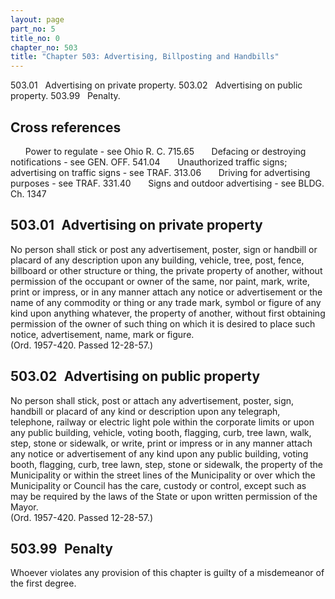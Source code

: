 ```yaml
---
layout: page
part_no: 5
title_no: 0
chapter_no: 503
title: "Chapter 503: Advertising, Billposting and Handbills"
---
```


503.01   Advertising on private property.
503.02   Advertising on public property.
503.99   Penalty.

## Cross references

      Power to regulate - see Ohio R. C. 715.65
      Defacing or destroying notifications - see GEN. OFF.
541.04
      Unauthorized traffic signs; advertising on traffic signs - see TRAF.
313.06
      Driving for advertising purposes - see TRAF.
331.40
      Signs and outdoor advertising - see BLDG. Ch.
1347

## 503.01   Advertising on private property

No person shall stick or post any advertisement, poster, sign or handbill or
placard of any description upon any building, vehicle, tree, post, fence,
billboard or other structure or thing, the private property of another, without
permission of the occupant or owner of the same, nor paint, mark, write, print
or impress, or in any manner attach any notice or advertisement or the name of
any commodity or thing or any trade mark, symbol or figure of any kind upon
anything whatever, the property of another, without first obtaining permission
of the owner of such thing on which it is desired to place such notice,
advertisement, name, mark or figure.  
(Ord. 1957-420. Passed 12-28-57.)

## 503.02   Advertising on public property

No person shall stick, post or attach any advertisement, poster, sign,
handbill or placard of any kind or description upon any telegraph, telephone,
railway or electric light pole within the corporate limits or upon any public
building, vehicle, voting booth, flagging, curb, tree lawn, walk, step, stone
or sidewalk, or write, print or impress or in any manner attach any notice or
advertisement of any kind upon any public building, voting booth, flagging,
curb, tree lawn, step, stone or sidewalk, the property of the Municipality or
within the street lines of the Municipality or over which the Municipality or
Council has the care, custody or control, except such as may be required by the
laws of the State or upon written permission of the Mayor.  
(Ord. 1957-420. Passed 12-28-57.)

## 503.99   Penalty

Whoever violates any provision of this chapter is guilty of a misdemeanor of
the first degree.

